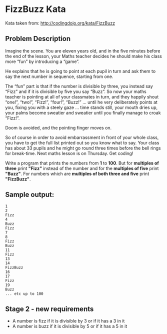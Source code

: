 # FizzBuzz Kata
Kata taken from: http://codingdojo.org/kata/FizzBuzz

## Problem Description

Imagine the scene. You are eleven years old, and in the five minutes before the end of the lesson, your Maths teacher decides he should make his class more “fun” by introducing a “game”.

He explains that he is going to point at each pupil in turn and ask them to say the next number in sequence, starting from one.

The “fun” part is that if the number is divisible by three, you instead say “Fizz” and if it is divisible by five you say “Buzz”. So now your maths teacher is pointing at all of your classmates in turn, and they happily shout “one!”, “two!”, “Fizz!”, “four!”, “Buzz!” ... until he very deliberately points at you, fixing you with a steely gaze ... time stands still, your mouth dries up, your palms become sweatier and sweatier until you finally manage to croak “Fizz!”.

Doom is avoided, and the pointing finger moves on.

So of course in order to avoid embarrassment in front of your whole class, you have to get the full list printed out so you know what to say. Your class has about 33 pupils and he might go round three times before the bell rings for break-time. Next maths lesson is on Thursday. Get coding!

Write a program that prints the numbers from **1** to **100**. But for **multiples of three** print **"Fizz"** instead of the number and for the **multiples of five** print **"Buzz"**. For numbers which are **multiples of both three and five** print **"FizzBuzz"**.


## Sample output:
```
1
2
Fizz
4
Buzz
Fizz
7
8
Fizz
Buzz
11
Fizz
13
14
FizzBuzz
16
17
Fizz
19
Buzz
... etc up to 100
```

## Stage 2 - new requirements

- A number is fizz if it is divisible by 3 or if it has a 3 in it
- A number is buzz if it is divisible by 5 or if it has a 5 in it